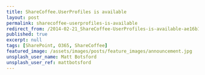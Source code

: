 ```yaml
---
title: ShareCoffee.UserProfiles is available
layout: post
permalink: sharecoffee-userprofiles-is-available
redirect_from: /2014-02-21_ShareCoffee-UserProfiles-is-available-ae16b1569f64
published: true
excerpt: null
tags: [SharePoint, O365, ShareCoffee]
featured_image: /assets/images/posts/feature_images/announcement.jpg
unsplash_user_name: Matt Botsford
unsplash_user_ref: mattbotsford
---
```

